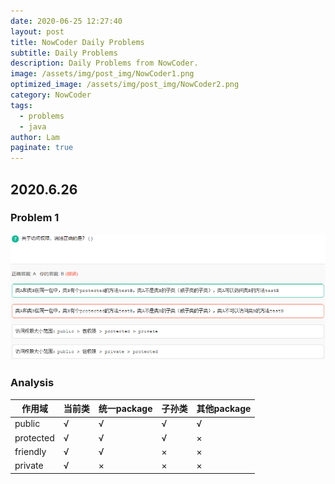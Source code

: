 ```yaml
---
date: 2020-06-25 12:27:40
layout: post
title: NowCoder Daily Problems
subtitle: Daily Problems
description: Daily Problems from NowCoder.
image: /assets/img/post_img/NowCoder1.png
optimized_image: /assets/img/post_img/NowCoder2.png
category: NowCoder
tags:
  - problems
  - java
author: Lam
paginate: true
---
```


## 2020.6.26

### Problem 1
![image](/assets/img/NowCoder_img/20200626_1.png)

### Analysis

<table>
  <thead>
    <tr>
      <th>作用域</th>
      <th>当前类</th>
      <th>统一package</th>
      <th>子孙类</th>
      <th>其他package</th>
    </tr>
  </thead>
    <tbody>
    <tr>
      <td>public</td>
      <td>√</td>
      <td>√</td>
      <td>√</td>
      <td>√</td>
    </tr>
    <tr>
      <td>protected</td>
      <td>√</td>
      <td>√</td>
      <td>√</td>
      <td>×</td>
    </tr>
    <tr>
      <td>friendly</td>
      <td>√</td>
      <td>√</td>
      <td>×</td>
      <td>×</td>
    </tr>
    <tr>
      <td>private</td>
      <td>√</td>
      <td>×</td>
      <td>×</td>
      <td>×</td>
    </tr>
  </tbody>
</table>

